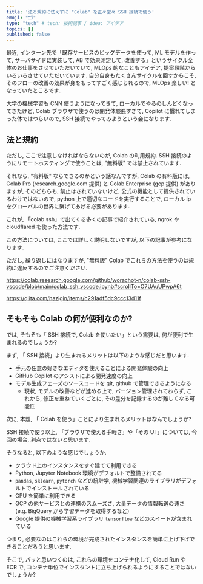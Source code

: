 ```yaml
---
title: '法と規約に怯えずに "Colab" を正々堂々 SSH 接続で使う'
emoji: "🗂"
type: "tech" # tech: 技術記事 / idea: アイデア
topics: []
published: false
---
```


最近, インターン先で「既存サービスのビッグデータを使って, ML モデルを作って, サーバサイドに実装して, AB で効果測定して, 改善する」というサイクル全体のお仕事をさせていただいていて, MLOps 的なこともアイデア, 提案段階からいろいろさせていただいています. 自分自身もたくさんサイクルを回すからこそ, そのフローの改善の効果が身をもってすごく感じられるので, MLOps 楽しい! となっていたところです.

大学の機械学習も CNN 使うようになってきて, ローカルでやるのしんどくなってきたけど, Colab ブラウザで使うのは開発体験悪すぎて, Copilot に慣れてしまった体ではつらいので, SSH 接続でやってみようという会になります.

## 法と規約

ただし, ここで注意しなければならないのが, Colab の利用規約. SSH 接続のようにリモートホスティングで使うことは, "無料版" では禁止されています.

それなら, "有料版" ならできるのかという話なんですが, Colab の有料版には, Colab Pro (research.google.com 提供) と Colab Enterprise (gcp 提供) がありますが, そのどちらも, 禁止はされていないけど, 公式の機能として提供されているわけではないので, python 上で適切なコードを実行することで, ローカル ip をグローバルの世界に繋げてあげる必要があります.

これが, 「colab ssh」で出てくる多くの記事で紹介されている, ngrok や cloudflared を使った方法です.

この方法については, ここでは詳しく説明しないですが, 以下の記事が参考になります.

ただし, 繰り返しにはなりますが, "無料版" Colab でこれらの方法を使うのは規約に違反するのでご注意ください.

https://colab.research.google.com/github/worachot-n/colab-ssh-vscode/blob/main/colab_ssh_vscode.ipynb#scrollTo=O7UAuUPwpA6t

https://qiita.com/hazigin/items/c291adf5dc9ccc13d11f

## そもそも Colab の何が便利なのか?

では, そもそも「 SSH 接続で, Colab を使いたい」という需要は, 何が便利で生まれるのでしょうか?

まず, 「 SSH 接続」より生まれるメリットは以下のような感じだと思います.

- 手元の任意の好きなエディタを使えることによる開発体験の向上
- GitHub Copilot のアシストによる開発速度の向上
- モデル生成フェーズのソースコードを git, github で管理できるようになる
  - 現状, モデルの改善などが進める上で, バージョン管理されておらず, これから, 修正を重ねていくごとに, その差分を記録するのが難しくなる可能性

次に, 本題, 「 Colab を使う」ことにより生まれるメリットはなんでしょうか?

SSH 接続で使う以上, 「ブラウザで使える手軽さ」や「その UI 」については, 今回の場合, 利点ではないと思います.

そうなると, 以下のような感じでしょうか.

- クラウド上のインスタンスをすぐ建てて利用できる
- Python, Jupyter Notebook 環境がデフォルトで整備されてる
- `pandas`, `sklearn`, `pytorch` などの統計学, 機械学習関連のライブラリがデフォルトでインストールされている
- GPU を簡単に利用できる
- GCP の他サービスとの連携のスムーズさ, 大量データの情報転送の速さ (e.g. BigQuery から学習データを取得するなど)
- Google 提供の機械学習系ライブラリ `tensorflow` などのスイートが含まれている

つまり, 必要なのはこれらの環境が完成されたインスタンスを簡単に上げ下げできることだろうと思います.

そこで, パッと思いつくのは, これらの環境をコンテナ化して, Cloud Run や ECR で, コンテナ単位でインスタントに立ち上げられるようにすることではないでしょうか?
